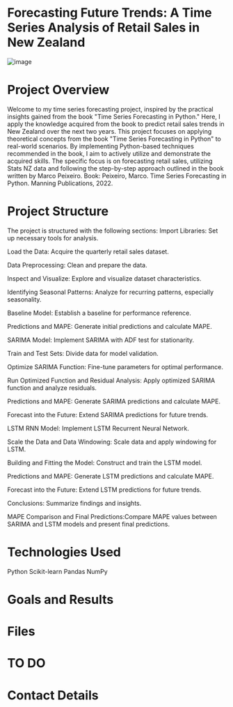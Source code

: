 # Forecasting Future Trends: A Time Series Analysis of Retail Sales in New Zealand

![image](https://github.com/BrunoPrincipi/TSA/assets/125404145/5ce40940-7bfc-474b-973e-93f7f305b193)

# Project Overview
Welcome to my time series forecasting project, inspired by the practical insights gained from the book "Time Series Forecasting in Python." Here, I apply the knowledge acquired from the book to predict retail sales trends in New Zealand over the next two years.
This project focuses on applying theoretical concepts from the book "Time Series Forecasting in Python" to real-world scenarios. By implementing Python-based techniques recommended in the book, I aim to actively utilize and demonstrate the acquired skills. The specific focus is on forecasting retail sales, utilizing Stats NZ data and following the step-by-step approach outlined in the book written by Marco Peixeiro.
Book: Peixeiro, Marco. Time Series Forecasting in Python. Manning Publications, 2022.

# Project Structure
The project is structured with the following sections:
Import Libraries: Set up necessary tools for analysis.

Load the Data: Acquire the quarterly retail sales dataset.

Data Preprocessing:	Clean and prepare the data.

Inspect and Visualize:	Explore and visualize dataset characteristics.

Identifying Seasonal Patterns:	Analyze for recurring patterns, especially seasonality.

Baseline Model:	Establish a baseline for performance reference.

Predictions and MAPE:	Generate initial predictions and calculate MAPE.

SARIMA Model:	Implement SARIMA with ADF test for stationarity.

Train and Test Sets:	Divide data for model validation.

Optimize SARIMA Function:	Fine-tune parameters for optimal performance.

Run Optimized Function and Residual Analysis:	Apply optimized SARIMA function and analyze residuals.

Predictions and MAPE:	Generate SARIMA predictions and calculate MAPE.

Forecast into the Future:	Extend SARIMA predictions for future trends.

LSTM RNN Model:	Implement LSTM Recurrent Neural Network.

Scale the Data and Data Windowing:	Scale data and apply windowing for LSTM.

Building and Fitting the Model:	Construct and train the LSTM model.

Predictions and MAPE:	Generate LSTM predictions and calculate MAPE.

Forecast into the Future:	Extend LSTM predictions for future trends.

Conclusions:	Summarize findings and insights.

MAPE Comparison and Final Predictions:Compare MAPE values between SARIMA and LSTM models and present final 
predictions.

# Technologies Used
Python
Scikit-learn
Pandas
NumPy
# Goals and Results

# Files

# TO DO

# Contact Details
